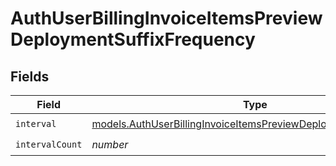 # AuthUserBillingInvoiceItemsPreviewDeploymentSuffixFrequency


## Fields

| Field                                                                                                                                        | Type                                                                                                                                         | Required                                                                                                                                     | Description                                                                                                                                  |
| -------------------------------------------------------------------------------------------------------------------------------------------- | -------------------------------------------------------------------------------------------------------------------------------------------- | -------------------------------------------------------------------------------------------------------------------------------------------- | -------------------------------------------------------------------------------------------------------------------------------------------- |
| `interval`                                                                                                                                   | [models.AuthUserBillingInvoiceItemsPreviewDeploymentSuffixInterval](../models/authuserbillinginvoiceitemspreviewdeploymentsuffixinterval.md) | :heavy_check_mark:                                                                                                                           | N/A                                                                                                                                          |
| `intervalCount`                                                                                                                              | *number*                                                                                                                                     | :heavy_check_mark:                                                                                                                           | N/A                                                                                                                                          |